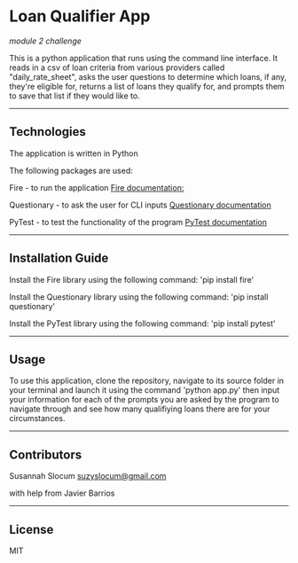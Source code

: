 # Loan Qualifier App

*module 2 challenge*

This is a python application that runs using the command line interface. It reads in a csv of loan criteria from various providers called "daily_rate_sheet", asks the user questions to determine which loans, if any, they're eligible for, returns a list of loans they qualify for, and prompts them to save that list if they would like to.

---

## Technologies

The application is written in Python

The following packages are used: 

Fire - to run the application [Fire documentation:](https://github.com/google/python-fire) 

Questionary - to ask the user for CLI inputs [Questionary documentation](https://pypi.org/project/questionary/) 

PyTest - to test the functionality of the program [PyTest documentation](https://docs.pytest.org/en/stable/contents.html)



---

## Installation Guide

Install the Fire library using the following command: 'pip install fire'

Install the Questionary library using the following command: 'pip install questionary'

Install the PyTest library using the following command: 'pip install pytest'

---

## Usage

To use this application, clone the repository, navigate to its source folder in your terminal and launch it using the command 'python app.py' then input your information for each of the prompts you are asked by the program to navigate through and see how many qualifiying loans there are for your circumstances.

---

## Contributors

Susannah Slocum
suzyslocum@gmail.com

with help from Javier Barrios

---

## License

MIT
